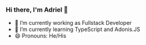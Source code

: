 ### Hi there, I'm Adriel  👋

- 🔭 I’m currently working as Fullstack Developer
- 🌱 I’m currently learning TypeScript and Adonis.JS
- 😄 Pronouns: He/His

